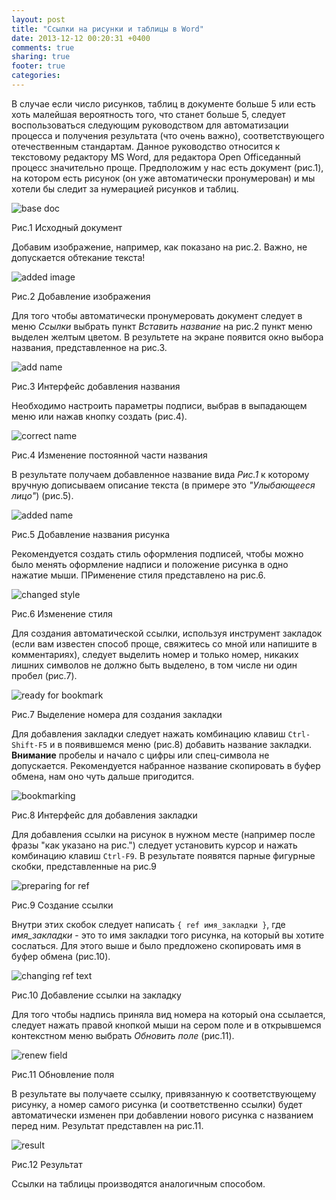 ```yaml
---
layout: post
title: "Ссылки на рисунки и таблицы в Word"
date: 2013-12-12 00:20:31 +0400
comments: true
sharing: true
footer: true
categories: 
---
```

В случае если число рисунков, таблиц в документе больше 5 или есть хоть малейшая вероятность того, что станет больше 5, следует воспользоваться следующим руководством для автоматизации процесса и получения результата (что очень важно), соответствующего отечественным стандартам. Данное руководство относится к текстовому редактору MS Word, для редактора Open Officeданный процесс значительно проще. 
Предположим у нас есть документ (рис.1), на котором есть рисунок (он уже автоматически пронумерован) и мы хотели бы следит за нумерацией рисунков и таблиц.

<img src="http://img-fotki.yandex.ru/get/9313/79520833.18/0_a6347_df2251d5_XL.jpg" alt="base doc" />

Рис.1 Исходный документ

Добавим изображение, например, как показано на рис.2. Важно, не допускается обтекание текста!

<img src="http://img-fotki.yandex.ru/get/9797/79520833.18/0_a6345_8686604d_XL.jpg" alt="added image" />

Рис.2 Добавление изображения

Для того чтобы автоматически пронумеровать документ следует в меню *Ссылки* выбрать пункт *Вставить название* на рис.2 пункт меню выделен желтым цветом.
В результете на экране появится окно выбора названия, представленное на рис.3.

<img src="http://img-fotki.yandex.ru/get/9749/79520833.18/0_a6346_3e7a4d8c_L.png" alt="add name" />

Рис.3 Интерфейс добавления названия

Необходимо настроить параметры подписи, выбрав в выпадающем меню или нажав кнопку создать (рис.4).

<img src="http://img-fotki.yandex.ru/get/9754/79520833.18/0_a6348_e588a8c1_L.png" alt="correct name" />

Рис.4 Изменение постоянной части названия

В результате получаем добавленное название вида *Рис.1* к которому вручную дописываем описание текста (в примере это *"Улыбающееся лицо"*) (рис.5).

<img src="http://img-fotki.yandex.ru/get/9759/79520833.18/0_a6349_1d5d64cd_XL.png" alt="added name" />

Рис.5 Добавление названия рисунка

Рекомендуется создать стиль оформления подписей, чтобы можно было менять оформление надписи и положение рисунка в одно нажатие мыши. ПРименение стиля представлено на рис.6.

<img src="http://img-fotki.yandex.ru/get/9319/79520833.18/0_a634a_86b035ab_XL.png" alt="changed style" />

Рис.6 Изменение стиля

Для создания автоматической ссылки, используя инструмент закладок (если вам известен способ проще, свяжитесь со мной или напишите в комментариях), следует выделить номер и только номер, никаких лишних символов не должно быть выделено, в том числе ни один пробел (рис.7).

<img src="http://img-fotki.yandex.ru/get/9311/79520833.18/0_a634c_67738dd3_XL.png" alt="ready for bookmark" />

Рис.7 Выделение номера для создания закладки

Для добавления закладки следует нажать комбинацию клавиш `Ctrl-Shift-F5` и в появившемся меню (рис.8) добавить название закладки. **Внимание** пробелы и начало с цифры или спец-символа не допускается. Рекомендуется набранное название скопировать в буфер обмена, нам оно чуть дальше пригодится.

<img src="http://img-fotki.yandex.ru/get/9756/79520833.18/0_a634b_910ca2f9_L.png" alt="bookmarking" />

Рис.8 Интерфейс для добавления закладки

Для добавления ссылки на рисунок в нужном месте (например после фразы "как указано на рис.") следует установить курсор и нажать комбинацию клавиш `Ctrl-F9`. В результате появятся парные фигурные скобки, представленные на рис.9

<img src="http://img-fotki.yandex.ru/get/9826/79520833.18/0_a634d_add4e8f_XL.png" alt="preparing for ref" />

Рис.9 Создание ссылки

Внутри этих скобок следует написать `{ ref имя_закладки }`, где *имя_закладки* - это то имя закладки того рисунка, на который вы хотите сослаться. Для этого выше и было предложено скопировать имя в буфер обмена (рис.10).

<img src="http://img-fotki.yandex.ru/get/9494/79520833.18/0_a634e_b0ba8070_XL.png" alt="changing ref text" />

Рис.10 Добавление ссылки на закладку

Для того чтобы надпись приняла вид номера на который она ссылается, следует нажать правой кнопкой мыши на сером поле и в открывшемся контекстном меню выбрать *Обновить поле* (рис.11).

<img src="http://img-fotki.yandex.ru/get/6730/79520833.18/0_a634f_a3546e98_XL.png" alt="renew field" />

Рис.11 Обновление поля

В результате вы получаете ссылку, привязанную к соответствующему рисунку, а номер самого рисунка (и соответственно ссылки) будет автоматически изменен при добавлении нового рисунка с названием перед ним. Результат представлен на рис.11.

<img src="http://img-fotki.yandex.ru/get/9759/79520833.18/0_a6350_2b81dcc0_XL.png" alt="result" />

Рис.12 Результат

Ссылки на таблицы производятся аналогичным способом.
